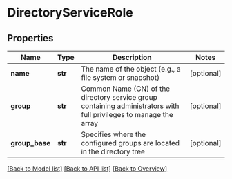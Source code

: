 # DirectoryServiceRole

## Properties
Name | Type | Description | Notes
------------ | ------------- | ------------- | -------------
**name** | **str** | The name of the object (e.g., a file system or snapshot) | [optional] 
**group** | **str** | Common Name (CN) of the directory service group containing administrators with full privileges to manage the array | [optional] 
**group_base** | **str** | Specifies where the configured groups are located in the directory tree | [optional] 

[[Back to Model list]](index.md#documentation-for-models) [[Back to API list]](index.md#endpoint-properties) [[Back to Overview]](index.md)



